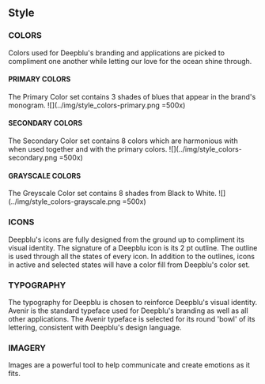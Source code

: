 ## Style
### COLORS
Colors used for Deepblu's branding and applications are picked to compliment one another while letting our love for the ocean shine through.

#### PRIMARY COLORS
The Primary Color set contains 3 shades of blues that appear in the brand's monogram.
![](../img/style_colors-primary.png =500x)

#### SECONDARY COLORS
The Secondary Color set contains 8 colors which are harmonious with when used together and with the primary colors.
![](../img/style_colors-secondary.png =500x)

#### GRAYSCALE COLORS
The Greyscale Color set contains 8 shades from Black to White.
![](../img/style_colors-grayscale.png =500x)

### ICONS
Deepblu's icons are fully designed from the ground up to compliment its visual identity.
The signature of a Deepblu icon is its 2 pt outline. The outline is used through all the states of every icon. In addition to the outlines, icons in active and selected states will have a color fill from Deepblu's color set.

### TYPOGRAPHY
The typography for Deepblu is chosen to reinforce Deepblu's visual identity.
Avenir is the standard typeface used for Deepblu's branding as well as all other applications. The Avenir typeface is selected for its round 'bowl' of its lettering, consistent with Deepblu's design language.

### IMAGERY
Images are a powerful tool to help communicate and create emotions as it fits.
